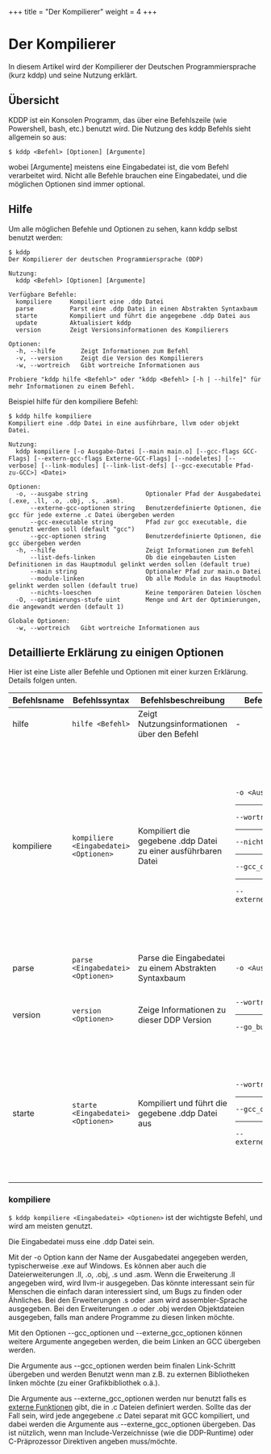 +++
title = "Der Kompilierer"
weight = 4
+++

# Der Kompilierer
<to-do></to-do>

In diesem Artikel wird der Kompilierer der Deutschen Programmiersprache (kurz kddp) und seine Nutzung erklärt.

## Übersicht

KDDP ist ein Konsolen Programm, das über eine Befehlszeile (wie Powershell, bash, etc.) benutzt wird.
Die Nutzung des kddp Befehls sieht allgemein so aus:

```terminal
$ kddp <Befehl> [Optionen] [Argumente]
```

wobei [Argumente] meistens eine Eingabedatei ist, die vom Befehl verarbeitet wird.
Nicht alle Befehle brauchen eine Eingabedatei, und die möglichen Optionen sind immer optional.

## Hilfe

Um alle möglichen Befehle und Optionen zu sehen, kann kddp selbst benutzt werden:

```terminal
$ kddp
Der Kompilierer der deutschen Programmiersprache (DDP)

Nutzung:
  kddp <Befehl> [Optionen] [Argumente]

Verfügbare Befehle:
  kompiliere     Kompiliert eine .ddp Datei
  parse          Parst eine .ddp Datei in einen Abstrakten Syntaxbaum
  starte         Kompiliert und führt die angegebene .ddp Datei aus
  update         Aktualisiert kddp
  version        Zeigt Versionsinformationen des Kompilierers

Optionen:
  -h, --hilfe       Zeigt Informationen zum Befehl
  -v, --version     Zeigt die Version des Kompilierers
  -w, --wortreich   Gibt wortreiche Informationen aus

Probiere "kddp hilfe <Befehl>" oder "kddp <Befehl> [-h | --hilfe]" für mehr Informationen zu einem Befehl.
```

Beispiel hilfe für den kompiliere Befehl:

```terminal
$ kddp hilfe kompiliere
Kompiliert eine .ddp Datei in eine ausführbare, llvm oder objekt Datei.

Nutzung:
  kddp kompiliere [-o Ausgabe-Datei [--main main.o] [--gcc-flags GCC-Flags] [--extern-gcc-flags Externe-GCC-Flags] [--nodeletes] [--verbose] [--link-modules] [--link-list-defs] [--gcc-executable Pfad-zu-GCC>] <Datei>

Optionen:
  -o, --ausgabe string                Optionaler Pfad der Ausgabedatei (.exe, .ll, .o, .obj, .s, .asm).
      --externe-gcc-optionen string   Benutzerdefinierte Optionen, die gcc für jede externe .c Datei übergeben werden
      --gcc-executable string         Pfad zur gcc executable, die genutzt werden soll (default "gcc")
      --gcc-optionen string           Benutzerdefinierte Optionen, die gcc übergeben werden
  -h, --hilfe                         Zeigt Informationen zum Befehl
      --list-defs-linken              Ob die eingebauten Listen Definitionen in das Hauptmodul gelinkt werden sollen (default true)
      --main string                   Optionaler Pfad zur main.o Datei
      --module-linken                 Ob alle Module in das Hauptmodul gelinkt werden sollen (default true)
      --nichts-loeschen               Keine temporären Dateien löschen
  -O, --optimierungs-stufe uint       Menge und Art der Optimierungen, die angewandt werden (default 1)

Globale Optionen:
  -w, --wortreich   Gibt wortreiche Informationen aus
```

## Detaillierte Erklärung zu einigen Optionen

<to-do></to-do>

Hier ist eine Liste aller Befehle und Optionen mit einer kurzen Erklärung.
Details folgen unten.

| Befehlsname | Befehlssyntax                          | Befehlsbeschreibung                                            | Befehlsoptionen                                                                                            | Optionsbeschreibungen                                                                                                                                                                                                                                                        |
| ----------- | -------------------------------------- | -------------------------------------------------------------- | ---------------------------------------------------------------------------------------------------------- | ---------------------------------------------------------------------------------------------------------------------------------------------------------------------------------------------------------------------------------------------------------------------------- |
| hilfe       | `hilfe <Befehl>`                       | Zeigt Nutzungsinformationen über den Befehl                    | -                                                                                                          | -                                                                                                                                                                                                                                                                            |
| kompiliere  | `kompiliere <Eingabedatei> <Optionen>` | Kompiliert die gegebene .ddp Datei zu einer ausführbaren Datei | `-o <Ausgabepfad>`<hr>`--wortreich`<hr>`--nichts_loeschen`<hr>`--gcc_optionen`<hr>`--externe_gcc_optionen` | Optionaler Pfad der Ausgabedatei<hr>Gibt wortreiche Informationen während des Befehls<hr>Temporäre Dateien werden nicht gelöscht<hr>Benutzerdefinierte Optionen, die gcc übergeben werden<hr>Benutzerdefinierte Optionen, die gcc für jede externe .c Datei übergeben werden |
| parse       | `parse <Eingabedatei> <Optionen>`      | Parse die Eingabedatei zu einem Abstrakten Syntaxbaum          | `-o <Ausgabepfad>`                                                                                         | Optionaler Pfad der Ausgabedatei                                                                                                                                                                                                                                             |
| version     | `version <Optionen>`                   | Zeige Informationen zu dieser DDP Version                      | `--wortreich`<hr>`--go_build_info`                                                                         | Zeige wortreiche Informationen<hr>Zeige Go build Informationen                                                                                                                                                                                                               |
| starte      | `starte <Eingabedatei> <Optionen>`     | Kompiliert und führt die gegebene .ddp Datei aus               | `--wortreich`<hr>`--gcc_optionen`<hr>`--externe_gcc_optionen`                                              | Gibt wortreiche Informationen während des Befehls<hr>Benutzerdefinierte Optionen, die gcc übergeben werden<hr>Benutzerdefinierte Optionen, die gcc für jede externe .c Datei übergeben werden                                                                                |

### kompiliere

`$ kddp kompiliere <Eingabedatei> <Optionen>` ist der wichtigste Befehl, und wird am meisten genutzt.

Die Eingabedatei muss eine .ddp Datei sein.

Mit der -o Option kann der Name der Ausgabedatei angegeben werden, typischerweise .exe auf Windows. 
Es können aber auch die Dateierweiterungen .ll, .o, .obj, .s und .asm.
Wenn die Erweiterung .ll angegeben wird, wird llvm-ir ausgegeben. Das könnte interessant sein für Menschen die einfach daran interessiert sind, um Bugs zu finden oder Ähnliches.
Bei den Erweiterungen .s oder .asm wird assembler-Sprache ausgegeben.
Bei den Erweiterungen .o oder .obj werden Objektdateien ausgegeben, falls man andere Programme zu diesen linken möchte.

Mit den Optionen --gcc_optionen und --externe_gcc_optionen können weitere Argumente angegeben werden, die beim Linken an GCC übergeben werden.

Die Argumente aus --gcc_optionen werden beim finalen Link-Schritt übergeben und werden Benutzt wenn man z.B. zu externen Bibliotheken linken möchte (zu einer Grafikbibliothek o.ä.).

Die Argumente aus --externe_gcc_optionen werden nur benutzt falls es [externe Funktionen](/Programmierung/Funktionen/Externe-Funktionen/) gibt, die in .c Dateien definiert werden. Sollte das der Fall sein, wird jede angegebene .c Datei separat mit GCC kompiliert, und dabei werden die Argumente aus --externe_gcc_optionen übergeben.
Das ist nützlich, wenn man Include-Verzeichnisse (wie die DDP-Runtime) oder C-Präprozessor Direktiven angeben muss/möchte.
